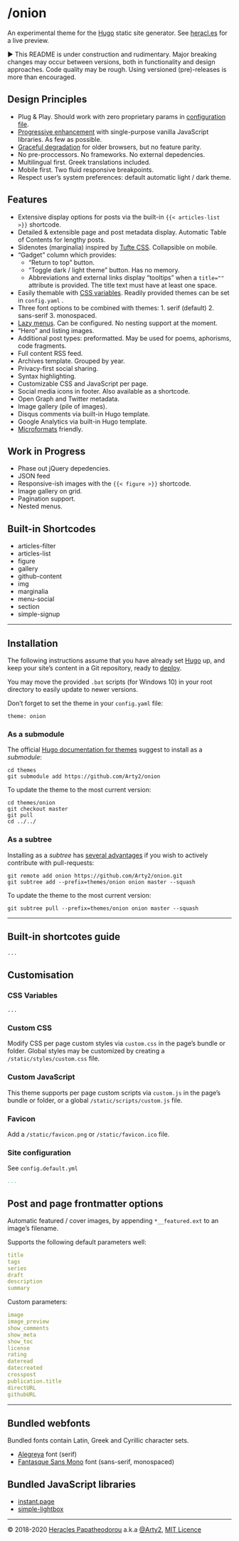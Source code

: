 # /onion

An experimental theme for the [Hugo](https://gohugo.io/) static site generator. See [heracl.es](https://heracl.es) for a live preview.

► This README is under construction and rudimentary. Major breaking changes may occur between versions, both in functionality and design approaches. Code quality may be rough. Using versioned (pre)-releases is more than encouraged.


## Design Principles

- Plug & Play. Should work with zero proprietary params in [configuration file](https://gohugo.io/getting-started/configuration/).
- [Progressive enhancement](https://developer.mozilla.org/en-US/docs/Glossary/Progressive_Enhancement) with single-purpose vanilla JavaScript libraries. As few as possible.
- [Graceful degradation](https://developer.mozilla.org/en-US/docs/Glossary/Graceful_degradation) for older browsers, but no feature parity.
- No pre-proccessors. No frameworks. No external depedencies.
- Multilingual first. Greek translations included.
- Mobile first. Two fluid responsive breakpoints.
- Respect user’s system preferences: default automatic light / dark theme.


## Features

- Extensive display options for posts via the built-in `{{< articles-list >}}` shortcode.
- Detailed & extensible page and post metadata display. Automatic Table of Contents for lengthy posts.
- Sidenotes (marginalia) inspired by [Tufte CSS](https://edwardtufte.github.io/tufte-css/). Collapsible on mobile.
- “Gadget” column which provides:
    + “Return to top” button.
    + “Toggle dark / light theme” button. Has no memory.
    + Abbreviations and external links display “tooltips” when a `title=""` attribute is provided. The title text must have at least one space.
- Easily themable with [CSS variables](https://developer.mozilla.org/en-US/docs/Web/CSS/Using_CSS_custom_properties). Readily provided themes can be set in `config.yaml` .
- Three font options to be combined with themes: 1. serif (default) 2. sans-serif 3. monospaced.
- [Lazy menus](https://gohugo.io/templates/menu-templates/#section-menu-for-lazy-bloggers). Can be configured. No nesting support at the moment.
- “Hero” and listing images.
- Additional post types: preformatted. May be used for poems, aphorisms, code fragments.
- Full content RSS feed.
- Archives template. Grouped by year.
- Privacy-first social sharing.
- Syntax highlighting.
- Customizable CSS and JavaScript per page.
- Social media icons in footer. Also available as a shortcode.
- Open Graph and Twitter metadata.
- Image gallery (pile of images).
- Disqus comments via built-in Hugo template.
- Google Analytics via built-in Hugo template.
- [Microformats](http://microformats.org/wiki/what-are-microformats) friendly.

## Work in Progress

- Phase out jQuery depedencies.
- JSON feed
- Responsive-ish images with the `{{< figure >}}` shortcode.
- Image gallery on grid.
- Pagination support.
- Nested menus.


## Built-in Shortcodes

- articles-filter
- articles-list
- figure
- gallery
- github-content
- img
- marginalia
- menu-social
- section
- simple-signup

* * *

## Installation

The following instructions assume that you have already set [Hugo](https://gohugo.io/getting-started/quick-start/) up, and keep your site’s content in a Git repository, ready to [deploy](https://gohugo.io/hosting-and-deployment/).

You may move the provided `.bat` scripts (for Windows 10)  in your root directory to easily update to newer versions.

Don’t forget to set the theme in your `config.yaml` file:
```
theme: onion
```

### As a submodule

The official [Hugo documentation for themes](https://gohugo.io/getting-started/quick-start/#step-3-add-a-theme) suggest to install as a *submodule*:

```
cd themes
git submodule add https://github.com/Arty2/onion
```

To update the theme to the most current version:

```
cd themes/onion
git checkout master
git pull
cd ../../
```

### As a subtree

Installing as a *subtree* has [several advantages](https://training.github.com/downloads/submodule-vs-subtree-cheat-sheet/) if you wish to actively contribute with pull-requests:

```
git remote add onion https://github.com/Arty2/onion.git
git subtree add --prefix=themes/onion onion master --squash
```

To update the theme to the most current version:

```
git subtree pull --prefix=themes/onion onion master --squash
```

* * *

## Built-in shortcotes guide

```
...
```

## Customisation


### CSS Variables

```
...
```

### Custom CSS

Modify CSS per page custom styles via `custom.css` in the page’s bundle or folder. Global styles may be customized by creating a `/static/styles/custom.css` file.

### Custom JavaScript

This theme supports per page custom scripts via `custom.js` in the page’s bundle or folder, or a global `/static/scripts/custom.js` file.

### Favicon

Add a `/static/favicon.png` or `/static/favicon.ico` file.

### Site configuration

See `config.default.yml`

```yaml
...
```


## Post and page frontmatter options

Automatic featured / cover images, by appending `*__featured.ext` to an image’s filename.

Supports the following default parameters well:

```yaml
title
tags
series
draft
description
summary
```

Custom parameters:

```yaml
image
image_preview
show_comments
show_meta
show_toc
license
rating
dateread
datecreated
crosspost
publication.title
directURL
githubURL
```


* * *


## Bundled webfonts

Bundled fonts contain Latin, Greek and Cyrillic character sets.

- [Alegreya](https://www.huertatipografica.com/en/fonts/alegreya-ht-pro) font (serif)
- [Fantasque Sans Mono](https://github.com/belluzj/fantasque-sans) font (sans-serif, monospaced)


## Bundled JavaScript libraries

- [instant.page](https://instant.page/)
- [simple-lightbox](https://simplelightbox.com/)


* * *

© 2018-2020 [Heracles Papatheodorou](http://heracl.es) a.k.a [ @Arty2](https://www.twitter.com/Arty2), [MIT Licence](./LICENCE.txt)
